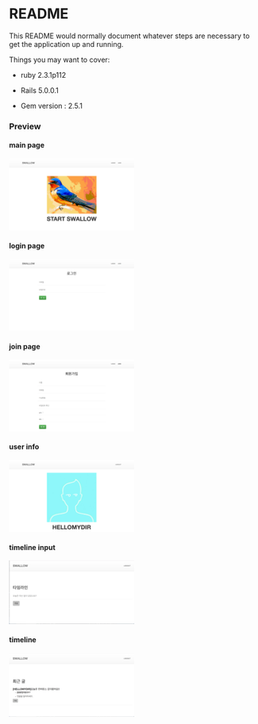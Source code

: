 # README

This README would normally document whatever steps are necessary to get the
application up and running.

Things you may want to cover:

* ruby 2.3.1p112

* Rails 5.0.0.1

* Gem version : 2.5.1

### Preview

#### main page
<img src = "/rd_image/main.png" width = "50%">

#### login page
<img src = "/rd_image/login_form.png" width = "50%">

#### join page
<img src = "rd_image/join_form.png" width = "50%">

#### user info
<img src = "rd_image/userinfo.png" width = "50%">

#### timeline input
<img src = "rd_image/input_form.png" width = "50%">

#### timeline
<img src = "rd_image/timeline.png" width = "50%">
